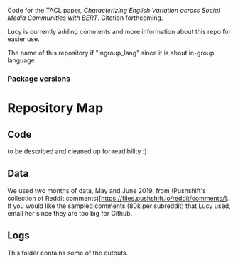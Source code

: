 Code for the TACL paper, _Characterizing English Variation across Social Media Communities with BERT_. Citation forthcoming. 

Lucy is currently adding comments and more information about this repo for easier use. 

The name of this repository if "ingroup_lang" since it is about in-group language. 

### Package versions
# Repository Map
## Code
to be described and cleaned up for readibility :) 
## Data
We used two months of data, May and June 2019, from (Pushshift's collection of Reddit comments)[https://files.pushshift.io/reddit/comments/]. 
If you would like the sampled comments (80k per subreddit) that Lucy used, email her since they are too big for Github. 
## Logs
This folder contains some of the outputs. 
